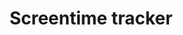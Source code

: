 ---
layout: page
title: Screentime tracker
description: Small script to track the time you spend active in front of the screen.
img: assets/img/fun_screen_tracker.png
redirect: /blog/2020/screentime_watcher/
importance: 3
category: fun
---